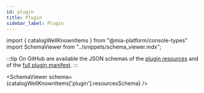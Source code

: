 ```yaml
---
id: plugin
title: Plugin
sidebar_label: Plugin
---
```


import { catalogWellKnownItems } from "@mia-platform/console-types"
import SchemaViewer from "../snippets/schema_viewer.mdx";

:::tip
On GitHub are available the JSON schemas of the [plugin resources](https://raw.githubusercontent.com/mia-platform/console-sdk/refs/heads/main/packages/console-types/schemas/catalog/plugin.resources.schema.json) and of the [full plugin manifest](https://raw.githubusercontent.com/mia-platform/console-sdk/refs/heads/main/packages/console-types/schemas/catalog/plugin.manifest.schema.json).
:::

<SchemaViewer schema={catalogWellKnownItems['plugin'].resourcesSchema} />
